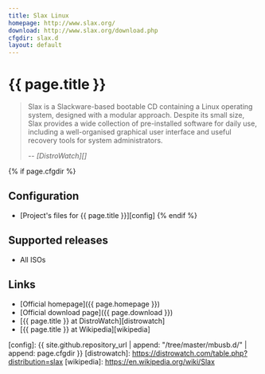 ```yaml
---
title: Slax Linux
homepage: http://www.slax.org/
download: http://www.slax.org/download.php
cfgdir: slax.d
layout: default
---
```


# {{ page.title }}

> Slax is a Slackware-based bootable CD containing a Linux operating system,
> designed with a modular approach. Despite its small size, Slax provides a wide
> collection of pre-installed software for daily use, including a well-organised
> graphical user interface and useful recovery tools for system administrators.
>
> -- <cite markdown="1">[DistroWatch][]</cite>


{% if page.cfgdir %}
## Configuration

- [Project's files for {{ page.title }}][config]
{% endif %}


## Supported releases

- All ISOs


## Links

- [Official homepage]({{ page.homepage }})
- [Official download page]({{ page.download }})
- [{{ page.title }} at DistroWatch][distrowatch]
- [{{ page.title }} at Wikipedia][wikipedia]


[config]: {{ site.github.repository_url | append: "/tree/master/mbusb.d/" | append: page.cfgdir }}
[distrowatch]: https://distrowatch.com/table.php?distribution=slax
[wikipedia]: https://en.wikipedia.org/wiki/Slax
